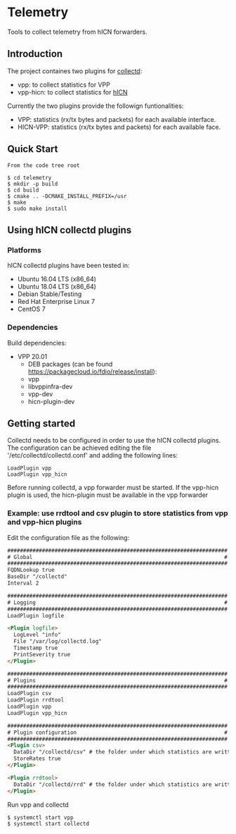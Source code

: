 # Telemetry

Tools to collect telemetry from hICN forwarders.

## Introduction ##

The project containes two plugins for [collectd](https://github.com/collectd/collectd):
* vpp: to collect statistics for VPP
* vpp-hicn: to collect statistics for [hICN](https://github.com/FDio/hicn)


Currently the two plugins provide the followign funtionalities:

* VPP: statistics (rx/tx bytes and packets) for each available interface.
* HICN-VPP: statistics (rx/tx bytes and packets) for each available face.

## Quick Start ##

```
From the code tree root

$ cd telemetry
$ mkdir -p build
$ cd build
$ cmake .. -DCMAKE_INSTALL_PREFIX=/usr
$ make
$ sudo make install
```

## Using hICN collectd plugins

### Platforms

hICN collectd plugins have been tested in:

- Ubuntu 16.04 LTS (x86_64)
- Ubuntu 18.04 LTS (x86_64)
- Debian Stable/Testing
- Red Hat Enterprise Linux 7
- CentOS 7


### Dependencies

Build dependencies:

- VPP 20.01
  - DEB packages (can be found https://packagecloud.io/fdio/release/install):
  - vpp
  - libvppinfra-dev
  - vpp-dev
  - hicn-plugin-dev

## Getting started

Collectd needs to be configured in order to use the hICN collectd plugins.
The configuration can be achieved editing the file '/etc/collectd/collectd.conf' and adding the following lines:

```
LoadPlugin vpp
LoadPlugin vpp_hicn
```

Before running collectd, a vpp forwarder must be started. If the vpp-hicn plugin is used, the hicn-plugin must be available in the vpp forwarder

### Example: use rrdtool and csv plugin to store statistics from vpp and vpp-hicn plugins

Edit the configuration file as the following:

```html
######################################################################
# Global                                                             #
######################################################################
FQDNLookup true
BaseDir "/collectd"
Interval 2

######################################################################
# Logging                                                            #
######################################################################
LoadPlugin logfile

<Plugin logfile>
  LogLevel "info"
  File "/var/log/collectd.log"
  Timestamp true
  PrintSeverity true
</Plugin>

######################################################################
# Plugins                                                            #
######################################################################
LoadPlugin csv
LoadPlugin rrdtool
LoadPlugin vpp
LoadPlugin vpp_hicn

######################################################################
# Plugin configuration                                               #
######################################################################
<Plugin csv>
  DataDir "/collectd/csv" # the folder under which statistics are written in csv
  StoreRates true
</Plugin>

<Plugin rrdtool>
  DataDir "/collectd/rrd" # the folder under which statistics are written in csv
</Plugin>
```

Run vpp and collectd

```
$ systemctl start vpp
$ systemctl start collectd
```
